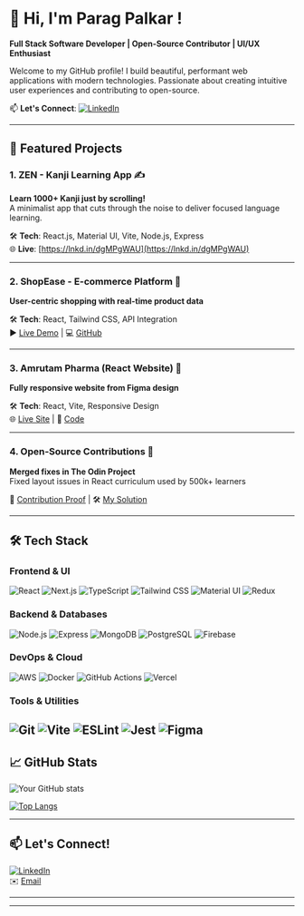 # 👋 Hi, I'm Parag Palkar ! 

**Full Stack Software Developer | Open-Source Contributor | UI/UX Enthusiast**

Welcome to my GitHub profile! I build beautiful, performant web applications with modern technologies. Passionate about creating intuitive user experiences and contributing to open-source.

📫 **Let's Connect**: [![LinkedIn](https://img.shields.io/badge/LinkedIn-0077B5?style=for-the-badge&logo=linkedin&logoColor=white)](https://www.linkedin.com/in/yourprofile/)

---

## 🚀 Featured Projects

### 1. **ZEN - Kanji Learning App** ✍️  
**Learn 1000+ Kanji just by scrolling!**  
A minimalist app that cuts through the noise to deliver focused language learning.  

🛠 **Tech**: React.js, Material UI, Vite, Node.js, Express  
🌐 **Live**: [https://lnkd.in/dgMPgWAU](https://lnkd.in/dgMPgWAU)  

---

### 2. **ShopEase - E-commerce Platform** 🛒  
**User-centric shopping with real-time product data**  

🛠 **Tech**: React, Tailwind CSS, API Integration  
▶️ [Live Demo](https://lnkd.in/dZGtXCkn) | 💻 [GitHub](https://lnkd.in/de8nhX-K)  

---

### 3. **Amrutam Pharma (React Website)** 💊  
**Fully responsive website from Figma design**  

🛠 **Tech**: React, Vite, Responsive Design  
🌐 [Live Site](https://lnkd.in/dcPZTyMQ) | 📂 [Code](https://lnkd.in/dQ84rdme)  

---

### 4. **Open-Source Contributions** 🤝  
**Merged fixes in The Odin Project**  
Fixed layout issues in React curriculum used by 500k+ learners  

🔗 [Contribution Proof](https://lnkd.in/g-VCyUrR) | 🛠 [My Solution](https://lnkd.in/dK9gGmFJ)  

---

## 🛠 Tech Stack

### **Frontend & UI**
![React](https://img.shields.io/badge/-React-61DAFB?logo=react&logoColor=black&style=for-the-badge)
![Next.js](https://img.shields.io/badge/-Next.js-000000?logo=next.js&style=for-the-badge)
![TypeScript](https://img.shields.io/badge/-TypeScript-3178C6?logo=typescript&logoColor=white&style=for-the-badge)
![Tailwind CSS](https://img.shields.io/badge/-Tailwind_CSS-38B2AC?logo=tailwind-css&logoColor=white&style=for-the-badge)
![Material UI](https://img.shields.io/badge/-MUI-007FFF?logo=mui&logoColor=white&style=for-the-badge)
![Redux](https://img.shields.io/badge/-Redux-764ABC?logo=redux&logoColor=white&style=for-the-badge)

### **Backend & Databases**
![Node.js](https://img.shields.io/badge/-Node.js-339933?logo=node.js&logoColor=white&style=for-the-badge)
![Express](https://img.shields.io/badge/-Express-000000?logo=express&logoColor=white&style=for-the-badge)
![MongoDB](https://img.shields.io/badge/-MongoDB-47A248?logo=mongodb&logoColor=white&style=for-the-badge)
![PostgreSQL](https://img.shields.io/badge/-PostgreSQL-4169E1?logo=postgresql&logoColor=white&style=for-the-badge)
![Firebase](https://img.shields.io/badge/-Firebase-FFCA28?logo=firebase&logoColor=black&style=for-the-badge)

### **DevOps & Cloud**
![AWS](https://img.shields.io/badge/-AWS-232F3E?logo=amazon-aws&logoColor=white&style=for-the-badge)
![Docker](https://img.shields.io/badge/-Docker-2496ED?logo=docker&logoColor=white&style=for-the-badge)
![GitHub Actions](https://img.shields.io/badge/-GitHub_Actions-2088FF?logo=github-actions&logoColor=white&style=for-the-badge)
![Vercel](https://img.shields.io/badge/-Vercel-000000?logo=vercel&logoColor=white&style=for-the-badge)

### **Tools & Utilities**
![Git](https://img.shields.io/badge/-Git-F05032?logo=git&logoColor=white&style=for-the-badge)
![Vite](https://img.shields.io/badge/-Vite-646CFF?logo=vite&logoColor=white&style=for-the-badge)
![ESLint](https://img.shields.io/badge/-ESLint-4B32C3?logo=eslint&logoColor=white&style=for-the-badge)
![Jest](https://img.shields.io/badge/-Jest-C21325?logo=jest&logoColor=white&style=for-the-badge)
![Figma](https://img.shields.io/badge/-Figma-F24E1E?logo=figma&logoColor=white&style=for-the-badge)
---

## 📈 GitHub Stats  
![Your GitHub stats](https://github-readme-stats.vercel.app/api?username=yourusername&show_icons=true&theme=radical)  

[![Top Langs](https://github-readme-stats.vercel.app/api/top-langs/?username=yourusername&layout=compact&theme=radical)](https://github.com/yourusername)

---

## 📫 Let's Connect!  
[![LinkedIn](https://img.shields.io/badge/-LinkedIn-0A66C2?logo=linkedin)](your-linkedin)  
✉️ [Email](mailto:paragpalkar97@gmail.com)

---

---
